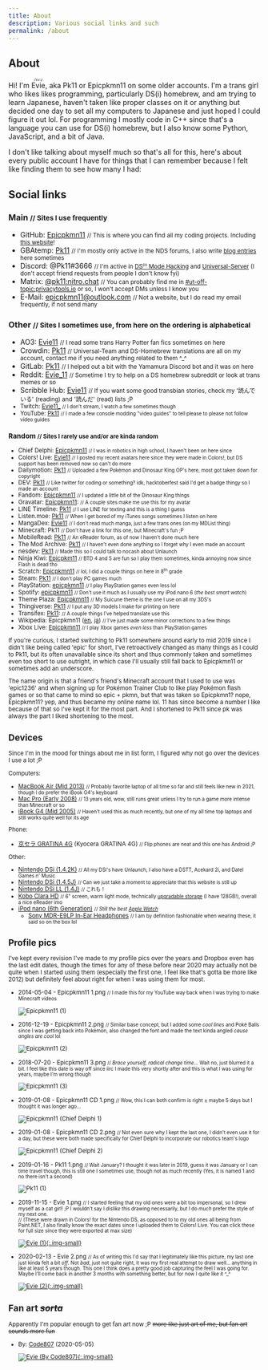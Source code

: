 ```yaml
---
title: About
description: Various social links and such
permalink: /about
---
```


## About
Hi! I'm <ruby>Evie<rp> (</rp><rt>/ˈɛv.i/</rt><rp>) </rp></ruby>, aka Pk11 or Epicpkmn11 on some older accounts. I'm a trans girl who likes likes programming, particularly DS(i) homebrew, and am trying to learn Japanese, haven't taken like proper classes on it or anything but decided one day to set all my computers to Japanese and just hoped I could figure it out lol. For programming I mostly code in C++ since that's a language you can use for DS(i) homebrew, but I also know some Python, JavaScript, and a bit of Java.

I don't like talking about myself much so that's all for this, here's about every public account I have for things that I can remember because I felt like finding them to see how many I had:

## Social links
### Main <small>// Sites I use frequently</small>
- GitHub: [Epicpkmn11](https://github.com/Epicpkmn11) <small>// This is where you can find all my coding projects. Including [this website](https://github.com/Epicpkmn11/pk11.us)!</small>
- GBAtemp: [Pk11](https://gbatemp.net/members/pk11.494739/) <small>// I'm mostly only active in the NDS forums, I also write [blog entries](https://gbatemp.net/blog/pk11.494739/) here sometimes</small>
- Discord: @Pk11#3666 <small>// I'm active in [DS⁽ⁱ⁾ Mode Hacking](https://discord.gg/yD3spjv) and [Universal-Server](https://discord.gg/KDJCfGF) (I don't accept friend requests from people I don't know fyi)</small>
- Matrix: [@pk11:nitro.chat](https://matrix.to/@pk11:nitro.chat) <small>// You can probably find me in [#ut-off-topic:privacytools.io](https://matrix.to/#ut-off-topic:privacytools.io) or so, I won't accept DMs unless I know you</small>
- E-Mail: [epicpkmn11@outlook.com](mailto:epicpkmn11@outlook.com) <small>// Not a website, but I do read my email frequently, if not send many</small>

### Other <small>// Sites I sometimes use, from here on the ordering is alphabetical</small>
- AO3: [Evie11](https://archiveofourown.org/users/Evie11) <small>// I read some trans Harry Potter fan fics sometimes on here</small>
- Crowdin: [Pk11](https://crowdin.com/profile/Pk11) <small>// Universal-Team and DS-Homebrew translations are all on my account, contact me if you need anything related to them ^_^</small>
- GitLab: [Pk11](https://gitlab.com/Epicpkmn11) <small>// I helped out a bit with the Yamamura Discord bot and it was on here</small>
- Reddit: [Evie_11](https://www.reddit.com/user/Evie_11/) <small>// Sometime I try to help on a DS homebrew subreddit or look at trans memes or so</small>
- Scribble Hub: [Evie11](https://www.scribblehub.com/profile/15062/evie11/) <small>// If you want some good transbian stories, check my '読んでいる' (reading) and '読んだ' (read) lists ;P
- Twitch: [Evie11\_](https://www.twitch.tv/Evie11_) <small>// I don't stream, I watch a few sometimes though</small>
- YouTube: [Pk11](https://www.youtube.com/channel/UCENcUX15ZTBn4Nlrm3fXsVQ) <small>// I made a few console modding "video guides" to tell please to please not follow video guides</small>

### Random <small>// Sites I rarely use and/or are kinda random</small>
- Chief Delphi: [Epicpkmn11](https://www.chiefdelphi.com/u/epicpkmn11) <small>// I was in robotics in high school, I haven't been on here since</small>
- Colors! Live: [Evie11](https://www.colorslive.com/artist/Evie11) <small>// I posted my recent avatars here since they were made in Colors!, but DS support has been removed now so can't do more</small>
- Dailymotion: [Pk11](https://www.dailymotion.com/Epicpkmn11music) <small>// Uploaded a few Pokémon and Dinosaur King OP's here, most got taken down for copyright</small>
- DEV: [Pk11](https://dev.to/pk11) <small>// Like twitter for coding or something? idk, hacktoberfest said I'd get a badge thingy so I made an account</small>
- Fandom: [Epicpkmn11](https://dinosaurking.fandom.com/wiki/Message_Wall:Epicpkmn11) <small>// I updated a little bit of the Dinosaur King things</small>
- Gravatar: [Epicpkmn11](https://ja.gravatar.com/epicpkmn11): <small>// A couple sites make me use this for my avatar</small>
- LINE Timeline: [Pk11](https://timeline.line.me/user/_dVRz1-TMEIXMntRk6XV-g26IDbRae0bLZ3jpsqM) <small>// I use LINE for texting and this is a thing I guess</small>
- Listen.moe: [Pk11](https://listen.moe/u/pk11) <small>// When I get bored of my iTunes songs sometimes I listen on here</small>
- MangaDex: [Evie11](https://mangadex.org/user/471397/evie11) <small>// I don't read much manga, just a few trans ones (on my MDList thing)</small>
- Minecraft: Pk11 <small>// Don't have a link for this one, but Minecraft's fun ;P</small>
- MobileRead: [Pk11](https://www.mobileread.com/forums/member.php?u=314538) <small>// An eReader forum, as of now I haven't done much here</small>
- The Mod Archive: [Pk11](https://modarchive.org/member.php?92565) <small>// I haven't even done anything so I forget why I even made an account</small>
- nesdev: [Pk11](http://forums.nesdev.com/memberlist.php?mode=viewprofile&u=17669) <small>// Made this so I could talk to nocash about Unlaunch</small>
- Ninja Kiwi: [Epicpkm11](https://ninjakiwi.com/profile/Epicpkmn11) <small>// BTD 4 and 5 are fun so I play them sometimes, kinda annoying now since Flash is dead tho</small>
- Scratch: [Epicpkmn11](https://scratch.mit.edu/users/Epicpkmn11/) <small>// lol, I did a couple things on here in 8<sup>th</sup> grade</small>
- Steam: [Pk11](https://steamcommunity.com/id/epicpkmn11/) <small>// I don't play PC games much</small>
- PlayStation: [epicpkmn11](https://my.playstation.com/profile/epicpkmn11) <small>// I play PlayStation games even less lol</small>
- Spotify: [epicpkmn11](https://open.spotify.com/user/epicpkmn11) <small>// Don't use it much as I usually use my iPod nano 6 (*the best smart watch*)</small>
- Theme Plaza: [Epicpkmn11](https://themeplaza.eu/profile/Epicpkmn11) <small>// My Suicune theme is the one I use on all my 3DS's</small>
- Thingiverse: [Pk11](https://www.thingiverse.com/Pk11) <small>// I put any 3D models I make for printing on here</small>
- Transifex: [Pk11](https://www.transifex.com/user/profile/Pk11/): <small>// A couple things I've helped translate use this</small>
- Wikipedia: Epicpkmn11 ([en](https://en.wikipedia.org/wiki/User:Epicpkmn11), [ja](https://ja.wikipedia.org/wiki/User:Epicpkmn11)) <small>// I've just made some minor corrections to a few things</small>
- Xbox Live: [Epicpkmn11](https://account.xbox.com/ja-jp/profile?gamertag=Epicpkmn11) <small>// I play Xbox games *even less* than PlayStation games</small>

If you're curious, I started switching to Pk11 somewhere around early to mid 2019 since I didn't like being called 'epic' for short, I've retroactively changed as many things as I could to Pk11, but its often unavailable since its short and thus commonly taken and sometimes even too short to use outright, in which case I'll usually still fall back to Epicpkmn11 or sometimes add an underscore.

The name origin is that a friend's friend's Minecraft account that I used to use was 'epic1236' and when signing up for Pokémon Trainer Club to like play Pokémon flash games or so that came to mind so epic + pkmn, but that was taken so Epicpkmn1? nope, Epicpkmn11? yep, and thus became my online name lol. 11 has since become a number I like because of that so I've kept it for the most part. And I shortened to Pk11 since pk was always the part I liked shortening to the most.

## Devices
Since I'm in the mood for things about me in list form, I figured why not go over the devices I use a lot ;P

Computers:
- [MacBook Air (Mid 2013)](https://web.archive.org/web/20130730215607/http://www.apple.com/macbook-air/) <small>// Probably favorite laptop of all time so far and still feels like new in 2021, though I do prefer the iBook G4's keyboard</small>
- [Mac Pro (Early 2008)](https://web.archive.org/web/20080327043036/http://www.apple.com/macpro/) <small>// 13 years old, wow, still runs great unless I try to run a game more intense than Minecraft or so</small>
- [iBook G4 (Mid 2005)](https://web.archive.org/web/20051230010437/http://www.apple.com/ibook/) <small>// Haven't used this as much recently, but one of my all time top laptops and still works quite well for its age</small>

Phone:
- [京セラ GRATINA 4G](https://www.kyocera.co.jp/prdct/telecom/consumer/lineup/kyf31-kyf34/) (Kyocera GRATINA 4G) <small>// Flip phones are neat and this one has Android ;P</small>

Other:
- [Nintendo DSi (1.4.2K)](http://web.archive.org/web/20200221213036/http://www.nintendo.co.kr/DSi/intro/DSi_intro1.php) <small>// All my DSi's have Unlaunch, I also have a DSTT, Acekard 2i, and Datel Games n' Music</small>
- [Nintendo DSi (1.4.5J)](https://www.nintendo.co.jp/ds/series/dsi/) <small>// Can we just take a moment to appreciate that this website is still up</small>
- [Nintendo DSi LL (1.4J)](https://www.nintendo.co.jp/ds/dsiLL/) <small title="This too!">// これも！</small>
- [Kobo Clara HD](https://us.kobobooks.com/products/kobo-clara-hd) <small>// 6" screen, warm light mode, technically [upgradable storage](https://yingtongli.me/blog/2018/07/29/kobo-sd.html) (I have 128GB!), overall a nice eReader imo</small>
- [iPod nano (6th Generation)](https://web.archive.org/web/20101201062834/http://www.apple.com/ipodnano/) <small>// *Still the best [Apple Watch](https://www.thingiverse.com/thing:4665789)*</small>
  - [Sony MDR-E9LP In-Ear Headphones](https://www.sony.com/electronics/in-ear-headphones/mdr-e9lp) <small>// I am by definition fashionable when wearing these, it said so on the box lol</small>

## Profile pics
I've kept every revision I've made to my profile pics over the years and Dropbox even has the last edit dates, though the times for any of these before near 2020 may actually not be quite when I started using them (especially the first one, I feel like that's gotta be more like 2012) but definitely feel about right for when I was using them for most.

- 2014-05-04 - Epicpkmn11 1.png <small>// I made this for my YouTube way back when I was trying to make Minecraft videos</small>

  ![Epicpkmn11 (1)](/assets/images/pfp/epicpkmn11-1.png)

- 2016-12-19 - Epicpkmn11 2.png <small>// Similar base concept, but I added some *cool lines* and Poké Balls since I was getting back into Pokémon, also changed the font and made the text kinda angled *cause angles are cool* lol</small>

  ![Epicpkmn11 (2)](/assets/images/pfp/epicpkmn11-2.png)

- 2018-07-20 - Epicpkmn11 3.png <small>// *Brace yourself, radical change time*... Wait no, just blurred it a bit. I feel like this date is way off since iirc I made this very shortly after and this is what I was using for years, maybe I'm wrong though</small>

  ![Epicpkmn11 (3)](/assets/images/pfp/epicpkmn11-3.png)

- 2019-01-08 - Epicpkmn11 CD 1.png <small>// Wow, this I can both confirm is right ± maybe 5 days but I thought it was longer ago...</small>

  ![Epicpkmn11 (Chief Delphi 1)](/assets/images/pfp/epicpkmn11-cd-1.png)

- 2019-01-08 - Epicpkmn11 CD 2.png <small>// Not even sure why I kept the last one, I didn't even use it for a day, but these were both made specifically for Chief Delphi to incorporate our robotics team's logo</small>

  ![Epicpkmn11 (Chief Delphi 2)](/assets/images/pfp/epicpkmn11-cd-2.png)

- 2019-01-16 - Pk11 1.png <small>// Wait January? I thought it was later in 2019, guess it was January or I can time travel though, this is still one I sometimes use, though not as much recently (Yes, it is named 1 and no there isn't a second)</small>

  ![Pk11 (1)](/assets/images/pfp/pk11-1.png)

- 2019-11-15 - Evie 1.png <small>// I started feeling that my old ones were a bit too impersonal, so I drew myself as a cat girl! ;P I wouldn't say I *dislike* this drawing necessarily, but I do *much* prefer the style of my next one.</small>
  <br><small>// (These were drawn in Colors! for the Nintendo DS, as opposed to to my old ones all being from Paint.NET, I also finally know the exact dates since I uploaded them to Colors! Live. You can click these for full size since they were exported at max size)</small>

  [![Evie (1)](/assets/images/pfp/evie-1.png){:.img-small}](/assets/images/pfp/evie-1.png)

- 2020-02-13 - Evie 2.png <small>// As of writing this I'd say that I legitimately like this picture, my last one just kinda felt a bit *off*. Not *bad*, just not quite right, it was my first real attempt to draw well... anything in like at least 5 years though. This one I think does a pretty good job capturing the feel I was going for. Maybe I'll come back in another 3 months with something better, but for now I quite like it ^_^</small>

  [![Evie (2)](/assets/images/pfp/evie-2.png){:.img-small}](/assets/images/pfp/evie-2.png)

## Fan art ~~*sorta*~~
Apparently I'm popular enough to get fan art now ;P ~~more like just art of me, but fan art sounds more fun~~

- By: [Code807](https://twitter.com/code_807) (2020-05-05)

  [![Evie (By Code807)](/assets/images/art/evie-code807.png){:.img-small}](/assets/images/art/evie-code807.png)
